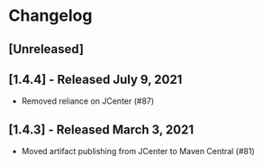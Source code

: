 # Changelog

<!--

Prepend the changelog with this template on every release.

# [Unreleased]
- Changes (<PR #>)

-->
## [Unreleased]

## [1.4.4] - Released July 9, 2021
- Removed reliance on JCenter (#87)

## [1.4.3] - Released March 3, 2021
- Moved artifact publishing from JCenter to Maven Central (#81)
